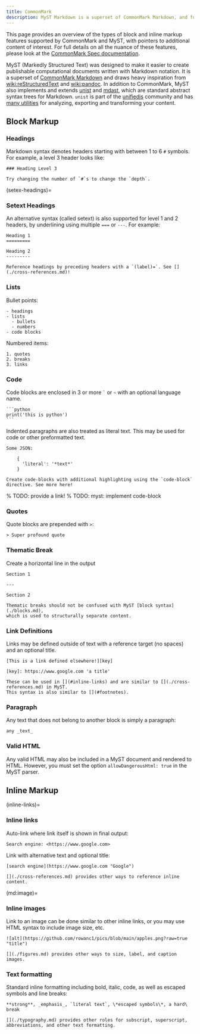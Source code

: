 ```yaml
---
title: CommonMark
description: MyST Markdown is a superset of CommonMark Markdown, and fully supports all of the markdown that you are used to. Here we describe all of the CommonMark features that are supported.
---
```


This page provides an overview of the types of block and inline markup features supported by CommonMark and MyST, with pointers to additional content of interest. For full details on all the nuance of these features, please look at the [CommonMark Spec documentation](https://spec.commonmark.org/).

MyST (Markedly Structured Text) was designed to make it easier to create publishable computational documents written with Markdown notation. It is a superset of [CommonMark Markdown](https://commonmark.org/) and draws heavy inspiration from <wiki:reStructuredText> and <wiki:pandoc>. In addition to CommonMark, MyST also implements and extends [unist](https://github.com/syntax-tree/unist) and [mdast](https://github.com/syntax-tree/mdast), which are standard abstract syntax trees for Markdown. `unist` is part of the [unifiedjs](https://unifiedjs.com) community and has [many utilities](https://unifiedjs.com/explore) for analyzing, exporting and transforming your content.

## Block Markup

### Headings

Markdown syntax denotes headers starting with between 1 to 6 `#` symbols.
For example, a level 3 header looks like:

```{myst}
### Heading Level 3

Try changing the number of `#`s to change the `depth`.
```

(setex-headings)=

### Setext Headings

An alternative syntax (called setext) is also supported for level 1 and 2 headers,
by underlining using multiple `===` or `---`. For example:

```{myst}
Heading 1
=========

Heading 2
---------
```

```{seealso}
Reference headings by preceding headers with a `(label)=`. See [](./cross-references.md)!
```

### Lists

Bullet points:

```{myst}
- headings
- lists
  - bullets
  - numbers
- code blocks
```

Numbered items:

```{myst}
1. quotes
2. breaks
3. links
```

### Code

Code blocks are enclosed in 3 or more `` ` `` or `~` with an optional language name.

````{myst}
```python
print('this is python')
```
````

Indented paragraphs are also treated as literal text. This may be used for code or other preformatted text.

```{myst}
Some JSON:

    {
      'literal': '*text*'
    }
```

```{seealso}
Create code-blocks with additional highlighting using the `code-block` directive. See more here!
```

% TODO: provide a link!
% TODO: myst: implement code-block

### Quotes

Quote blocks are prepended with `>`:

```{myst}
> Super profound quote
```

### Thematic Break

Create a horizontal line in the output

```{myst}
Section 1

---

Section 2
```

```{seealso}
Thematic breaks should not be confused with MyST [block syntax](./blocks.md),
which is used to structurally separate content.
```

### Link Definitions

Links may be defined outside of text with a reference target (no spaces) and an optional title.

```{myst}
[This is a link defined elsewhere!][key]

[key]: https://www.google.com 'a title'
```

```{seealso}
These can be used in [](#inline-links) and are similar to [](./cross-references.md) in MyST.
This syntax is also similar to [](#footnotes).
```

### Paragraph

Any text that does not belong to another block is simply a paragraph:

```{myst}
any _text_
```

### Valid HTML

Any valid HTML may also be included in a MyST document and rendered to HTML. However, you must set the option `allowDangerousHtml: true` in the MyST parser.

## Inline Markup

(inline-links)=

### Inline links

Auto-link where link itself is shown in final output:

```{myst}
Search engine: <https://www.google.com>
```

Link with alternative text and optional title:

```{myst}
[search engine](https://www.google.com "Google")
```

```{seealso}
[](./cross-references.md) provides other ways to reference inline content.
```

(md:image)=

### Inline images

Link to an image can be done similar to other inline links, or you may use HTML syntax to include image size, etc.

```{myst}
![alt](https://github.com/rowanc1/pics/blob/main/apples.png?raw=true "title")
```

```{seealso}
[](./figures.md) provides other ways to size, label, and caption images.
```

### Text formatting

Standard inline formatting including bold, italic, code, as well as escaped symbols and line breaks:

```{myst}
**strong**, _emphasis_, `literal text`, \*escaped symbols\*, a hard\
break
```

```{seealso}
[](./typography.md) provides other roles for subscript, superscript, abbreviations, and other text formatting.
```
